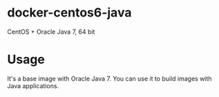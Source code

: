 docker-centos6-java
===================

CentOS + Oracle Java 7, 64 bit

# Usage

It's a base image with Oracle Java 7. You can use it to build images with Java applications.

